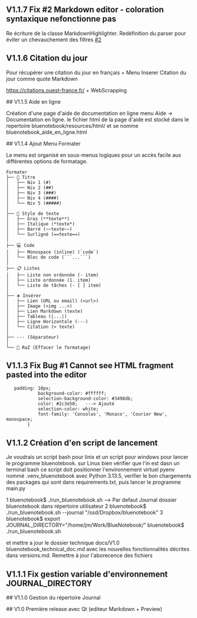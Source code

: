 ## V1.1.7 Fix #2 Markdown editor - coloration syntaxique nefonctionne pas

Re écriture de la classe MarkdownHighlighter.
Redéfinition du parser pour éviter un chevauchement des filtres
[#2](https://github.com/lephotographelibre/BlueNotebook/issues/2) 


## V1.1.6 Citation du jour

Pour récupérer une citation du jour en français + Menu Inserer Citation du jour comme quote Markdown

https://citations.ouest-france.fr/ + WebScrapping


## V1.1.5 Aide en ligne

Création d'une page d'aide de documentation en ligne menu Aide -> Documentation en ligne. le fichier html de la page d'aide est stocké dans le repertoire bluenotebook/resources/html/ et se nomme  bluenotebook_aide_en_ligne.html

## V1.1.4 Ajout Menu Formater 

Le menu est organisé en sous-menus logiques pour un accès facile aux différentes options de formatage.

```text
Formater
├── 📜 Titre
│   ├── Niv 1 (#)
│   ├── Niv 2 (##)
│   ├── Niv 3 (###)
│   ├── Niv 4 (####)
│   └── Niv 5 (#####)
│
├── 🎨 Style de texte
│   ├── Gras (**texte**)
│   ├── Italique (*texte*)
│   ├── Barré (~~texte~~)
│   └── Surligné (==texte==)
│
├── 💻 Code
│   ├── Monospace (inline) (`code`)
│   └── Bloc de code (```...```)
│
├── 📋 Listes
│   ├── Liste non ordonnée (- item)
│   ├── Liste ordonnée (1. item)
│   └── Liste de tâches (- [ ] item)
│
├── ➕ Insérer
│   ├── Lien (URL ou email) (<url>)
│   ├── Image (<img ...>)
│   ├── Lien Markdown (texte)
│   ├── Tableau (|...|)
│   ├── Ligne Horizontale (---)
│   └── Citation (> texte)
│
├── --- (Séparateur)
│
└── 🧹 RaZ (Effacer le formatage)
```


## V1.1.3 Fix Bug #1 Cannot see HTML fragment pasted into the editor

       padding: 10px;
                background-color: #ffffff;
                selection-background-color: #3498db;
                color: #2c3e50;   ---> Ajouté
                selection-color: white;
                font-family: 'Consolas', 'Monaco', 'Courier New', monospace;
            }

## V1.1.2   Création d'en script de lancement

Je voudrais un script bash pour linix et un script pour windows pour lancer le programme bluenotebook. sur Linux bien vérifier que l'in est dasn un terminal bash ce script doit positionner l'environnement virtuel pyenv nommé .venv_bluenotebook avec Python 3.13.5, verifier le bon chargements des packages qui sont dans requirements.txt, puis lancer le programme main.py

1
bluenotebook$ ./run_bluenotebook.sh   --> Par defaut Journal dossier bluenotebook dans répertoire utilisateur
2
bluenotebook$ ./run_bluenotebook.sh --journal "/ssd/Dropbox/bluenotebook"
3
bluenotebook$ export JOURNAL_DIRECTORY="/home/jm/Work/BlueNotebook/"
bluenotebook$ ./run_bluenotebook.sh

et mettre a jour le dossier technique docs/V1.0 bluenotebook_technical_doc.md avec les nouvelles fonctionnalités décrites dans versions.md. 
Remettre à jour l'aborecence des fichiers

## V1.1.1   Fix gestion variable d'environnement JOURNAL_DIRECTORY

## V1.1.0   Gestion du répertoire Journal


## V1.0    Première release avec Qt (editeur Markdown + Preview)